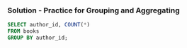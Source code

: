 ### Solution - Practice for Grouping and Aggregating

```sql
SELECT author_id, COUNT(*)
FROM books
GROUP BY author_id;
```
